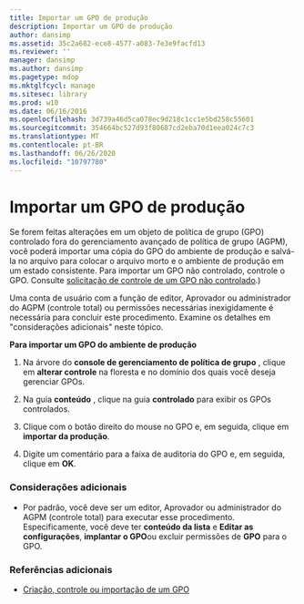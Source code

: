 ```yaml
---
title: Importar um GPO de produção
description: Importar um GPO de produção
author: dansimp
ms.assetid: 35c2a682-ece8-4577-a083-7e3e9facfd13
ms.reviewer: ''
manager: dansimp
ms.author: dansimp
ms.pagetype: mdop
ms.mktglfcycl: manage
ms.sitesec: library
ms.prod: w10
ms.date: 06/16/2016
ms.openlocfilehash: 3d739a46d5ca078ec9d218c1cc1e5bd258c55601
ms.sourcegitcommit: 354664bc527d93f80687cd2eba70d1eea024c7c3
ms.translationtype: MT
ms.contentlocale: pt-BR
ms.lasthandoff: 06/26/2020
ms.locfileid: "10797780"
---
```

# Importar um GPO de produção


Se forem feitas alterações em um objeto de política de grupo (GPO) controlado fora do gerenciamento avançado de política de grupo (AGPM), você poderá importar uma cópia do GPO do ambiente de produção e salvá-la no arquivo para colocar o arquivo morto e o ambiente de produção em um estado consistente. Para importar um GPO não controlado, controle o GPO. Consulte [solicitação de controle de um GPO não controlado](request-control-of-an-uncontrolled-gpo-agpm30ops.md).)

Uma conta de usuário com a função de editor, Aprovador ou administrador do AGPM (controle total) ou permissões necessárias inexigidamente é necessária para concluir este procedimento. Examine os detalhes em "considerações adicionais" neste tópico.

**Para importar um GPO do ambiente de produção**

1.  Na árvore do **console de gerenciamento de política de grupo** , clique em **alterar controle** na floresta e no domínio dos quais você deseja gerenciar GPOs.

2.  Na guia **conteúdo** , clique na guia **controlado** para exibir os GPOs controlados.

3.  Clique com o botão direito do mouse no GPO e, em seguida, clique em **importar da produção**.

4.  Digite um comentário para a faixa de auditoria do GPO e, em seguida, clique em **OK**.

### Considerações adicionais

-   Por padrão, você deve ser um editor, Aprovador ou administrador do AGPM (controle total) para executar esse procedimento. Especificamente, você deve ter **conteúdo da lista** e **Editar as configurações**, **implantar o GPO**ou excluir permissões de **GPO** para o GPO.

### Referências adicionais

-   [Criação, controle ou importação de um GPO](creating-controlling-or-importing-a-gpo-agpm30ops.md)

 

 






